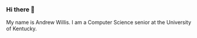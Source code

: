### Hi there 👋
My name is Andrew Willis. I am a Computer Science senior at the University of Kentucky. 
